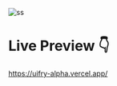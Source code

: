 
![ss](https://github.com/lavleshdubey90/Uifry/assets/161215466/464670f7-32d2-4c1f-965d-c0802f7a39b9)


# Live Preview 👇

https://uifry-alpha.vercel.app/
